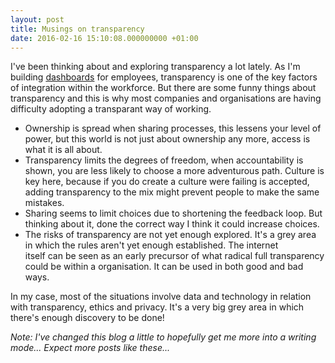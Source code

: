 ```yaml
---
layout: post
title: Musings on transparency
date: 2016-02-16 15:10:08.000000000 +01:00
---
```

I've been thinking about and exploring transparency a lot lately. As I'm building [dashboards](http://qount.us) for employees, transparency is one of the key factors of integration within the workforce. But there are some funny things about transparency and this is why most companies and organisations are having difficulty adopting a transparant way of working.

*   Ownership is spread when sharing processes, this lessens your level of power, but this world is not just about ownership any more, access is what it is all about.
*   Transparency limits the degrees of freedom, when accountability is shown, you are less likely to choose a more adventurous path. Culture is key here, because if you do create a culture were failing is accepted, adding transparency to the mix might prevent people to make the same mistakes.
*   Sharing seems to limit choices due to shortening the feedback loop. But thinking about it, done the correct way I think it could increase choices.
*   The risks of transparency are not yet enough explored. It's a grey area in which the rules aren't yet enough established. The internet itself can be seen as an early precursor of what radical full transparency could be within a organisation. It can be used in both good and bad ways.

In my case, most of the situations involve data and technology in relation with transparency, ethics and privacy. It's a very big grey area in which there's enough discovery to be done!

_Note: I've changed this blog a little to hopefully get me more into a writing mode... Expect more posts like these..._